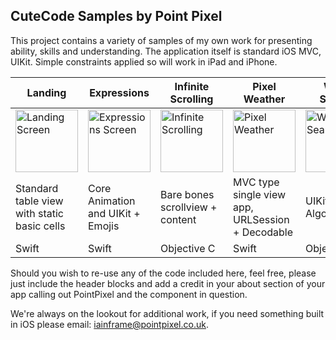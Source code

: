 ## CuteCode Samples by Point Pixel

This project contains a variety of samples of my own work for presenting ability, skills and understanding.
The application itself is standard iOS MVC, UIKit. Simple constraints applied so will work in iPad and iPhone.


| Landing  | Expressions | Infinite Scrolling | Pixel Weather | Word Search |
| ------------- | ------------- | ------------- | ------------- | ------------- |
| <img src="https://user-images.githubusercontent.com/12081757/52987904-0aa37780-33f5-11e9-9a81-c848542239c1.png" alt="Landing Screen" width="100"/>  | <img src="https://user-images.githubusercontent.com/12081757/52987903-0aa37780-33f5-11e9-96b7-03b494dc352c.png" alt="Expressions Screen" width="100"/>  | <img src="https://user-images.githubusercontent.com/12081757/52987902-0aa37780-33f5-11e9-93e6-68ff7b03b4a5.png" alt="Infinite Scrolling" width="100"/> | <img src="https://user-images.githubusercontent.com/12081757/52987901-0aa37780-33f5-11e9-93bf-5d4d6dbb8247.png" alt="Pixel Weather" width="100"/> | <img src="https://user-images.githubusercontent.com/12081757/52987899-0a0ae100-33f5-11e9-8c5a-46270888b37d.png" alt="Word Search" width="100"/> |
| Standard table view with static basic cells  | Core Animation and UIKit + Emojis  | Bare bones scrollview + content  | MVC type single view app, URLSession + Decodable  | UIKit + Algorithms  |
|Swift|Swift|Objective C|Swift|ObjectiveC|

Should you wish to re-use any of the code included here, feel free, please just include the header blocks and add a credit in your about section of your app calling out PointPixel and the component in question.

We're always on the lookout for additional work, if you need something built in iOS please email: iainframe@pointpixel.co.uk.
